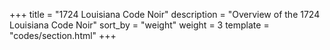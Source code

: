 +++
title = "1724 Louisiana Code Noir"
description = "Overview of the 1724 Louisiana Code Noir"
sort_by = "weight"
weight = 3
template = "codes/section.html"
+++

